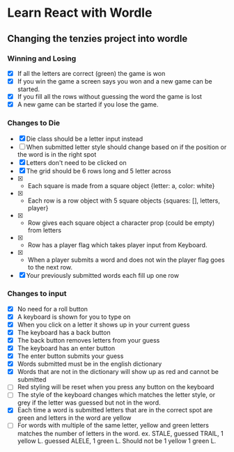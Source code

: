 # Learn React with Wordle

## Changing the tenzies project into wordle

### Winning and Losing
- [x] If all the letters are correct (green) the game is won
- [x] If you win the game a screen says you won and a new game can be started. 
- [x] If you fill all the rows without guessing the word the game is lost
- [x] A new game can be started if you lose the game. 

### Changes to Die 
- [x] Die class should be a letter input instead
- [ ] When submitted letter style should change based on if the position or the word is in the right spot
- [x] Letters don't need to be clicked on
- [x] The grid should be 6 rows long and 5 letter across
- [x] - Each square is made from a square object {letter: a, color: white}
- [x] - Each row is a row object with 5 square objects {squares: [], letters, player}
- [x] - Row gives each square object a character prop (could be empty) from letters
- [x] - Row has a player flag which takes player input from Keyboard.
- [x] - When a player submits a word and does not win the player flag goes to the next row. 
- [x] Your previously submitted words each fill up one row

### Changes to input
- [x] No need for a roll button
- [x] A keyboard is shown for you to type on
- [x] When you click on a letter it shows up in your current guess
- [x] The keyboard has a back button 
- [x] The back button removes letters from your guess
- [x] The keyboard has an enter button
- [x] The enter button submits your guess
- [x] Words submitted must be in the english dictionary
- [x] Words that are not in the dictionary will show up as red and cannot be submitted
- [ ] Red styling will be reset when you press any button on the keyboard
- [ ] The style of the keyboard changes which matches the letter style, or grey if the letter was guessed but not in the word.
- [x] Each time a word is submitted letters that are in the correct spot are green and letters in the word are yellow
- [ ] For words with multiple of the same letter, yellow and green letters matches the number of letters in the word.
        ex.  STALE, guessed TRAIL, 1 yellow L. guessed ALELE,  1 green L. Should not be 1 yellow 1 green L. 
